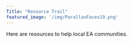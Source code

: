 ```yaml
---
Title: "Resource Trail"
featured_image: '/img/ParallaxFaces19.png'
---
```

Here are resources to help local EA communities.
